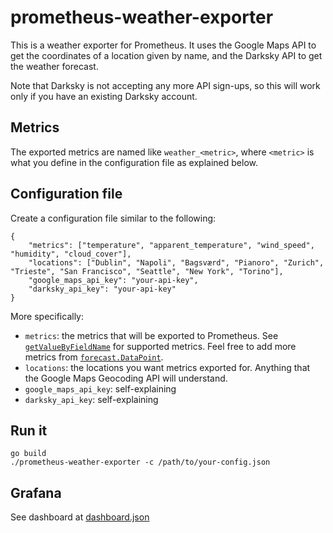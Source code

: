 # prometheus-weather-exporter

This is a weather exporter for Prometheus. It uses the Google Maps API to get
the coordinates of a location given by name, and the Darksky API to get the
weather forecast.

Note that Darksky is not accepting any more API sign-ups, so this will work only
if you have an existing Darksky account.

## Metrics

The exported metrics are named like `weather_<metric>`, where `<metric>` is what
you define in the configuration file as explained below.

## Configuration file

Create a configuration file similar to the following:

```
{
    "metrics": ["temperature", "apparent_temperature", "wind_speed", "humidity", "cloud_cover"],
    "locations": ["Dublin", "Napoli", "Bagsværd", "Pianoro", "Zurich", "Trieste", "San Francisco", "Seattle", "New York", "Torino"],
    "google_maps_api_key": "your-api-key",
    "darksky_api_key": "your-api-key"
}
```

More specifically:
* `metrics`: the metrics that will be exported to Prometheus. See [`getValueByFieldName`](https://github.com/insomniacslk/prometheus-weather-exporter/blob/main/main.go#L104) for supported metrics. Feel free to add more metrics from [`forecast.DataPoint`](https://github.com/mlbright/darksky/blob/master/v2/forecast.go#L28).
* `locations`: the locations you want metrics exported for. Anything that the
  Google Maps Geocoding API will understand.
* `google_maps_api_key`: self-explaining
* `darksky_api_key`: self-explaining

## Run it

```
go build
./prometheus-weather-exporter -c /path/to/your-config.json
```

## Grafana

See dashboard at
[dashboard.json](https://github.com/insomniacslk/prometheus-weather-exporter/blob/main/dashboard.json)
